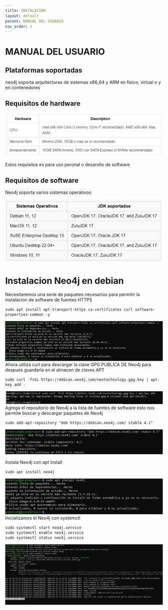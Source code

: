 ```yaml
---
title: INSTALACION
layout: default
parent: MANUAL DEL USUARIO
nav_order: 1
---
```

# MANUAL DEL USUARIO
## Plataformas soportadas
neo4j soporta arquitecturas de sistemas x86_64 y ARM en fisico, virtual o y en contenedores
## Requisitos de hardware

![](../imagenes/instalacion/6.png)

Estos requisitos es para uso peronal o desarollo de software
## Requisitos de software
Neo4j soporta varios sistemas operativos: 

![](../imagenes/instalacion/5.png)

# Instalacion Neo4j en debian
Necesitaremos una serie de paquetes necesarios para permitir la instalacion de software de fuentes HTTPS

```
sudo apt install apt-transport-https ca-certificates curl software-properties-common -y
```
![](../imagenes/instalacion/1.png)
Ahora utiliza curl para descargar la clave GPG PUBLICA DE Neo4j para despues guardarla en el almacen de claves APT
```
sudo curl -fsSL https://debian.neo4j.com/neotechnology.gpg.key | apt-key add -
```
![](../imagenes/instalacion/7.png)
Agrega el repositorio  de Neo4j a la lista de fuentes de software esto nos permite buscar y descargar paquetes de Neo4j
```
sudo add-apt-repository "deb https://debian.neo4j.com/ stable 4.1"
```
![](../imagenes/instalacion/4.png)

Instala Neo4j con apt install
```
sudo apt install neo4j
```
![](../imagenes/instalacion/2.png)
Inicializamos el Neo4j con systemctl
```
sudo systemctl start neo4j.service
sudo systemctl enable neo4j.service
sudo systemctl status neo4j.service
```
![](../imagenes/instalacion/3.png)




